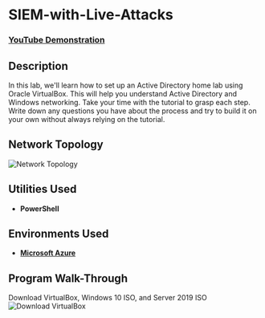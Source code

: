 # SIEM-with-Live-Attacks

### [YouTube Demonstration](URL)

## Description
In this lab, we'll learn how to set up an Active Directory home lab using Oracle VirtualBox. This will help you understand Active Directory and Windows networking. Take your time with the tutorial to grasp each step. Write down any questions you have about the process and try to build it on your own without always relying on the tutorial.

## Network Topology
![Network Topology](https://i.imgur.com/bNVFOVy.png)

## Utilities Used
- **PowerShell**

## Environments Used
- **[Microsoft Azure](https://azure.microsoft.com/en-us)**

## Program Walk-Through
Download VirtualBox, Windows 10 ISO, and Server 2019 ISO
![Download VirtualBox](https://i.imgur.com/9xKIz3y.png)


<!--
 ```diff
- text in red
+ text in green
! text in orange
# text in gray
@@ text in purple (and bold)@@
```
--!>
